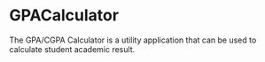 # GPACalculator
The GPA/CGPA Calculator is a utility application that can be used to calculate student academic result. 
